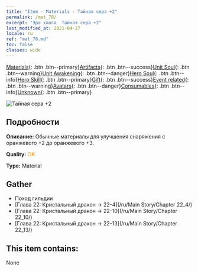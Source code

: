 ```yaml
---
title: "Item - Materials - Тайная сера +2"
permalink: /mat_78/
excerpt: "Эра хаоса  Тайная сера +2"
last_modified_at: 2021-04-27
locale: ru
ref: "mat_78.md"
toc: false
classes: wide
---
```

 [Materials](/ItemsRU/){: .btn .btn--primary}[Artifacts](/ItemsRU/Artifacts/){: .btn .btn--success}[Unit Soul](/ItemsRU/UnitSoul/){: .btn .btn--warning}[Unit Awakening](/ItemsRU/UnitAwakening/){: .btn .btn--danger}[Hero Soul](/ItemsRU/HeroSoul/){: .btn .btn--info}[Hero Skill](/ItemsRU/HeroSkill/){: .btn .btn--primary}[Gift](/ItemsRU/Gift/){: .btn .btn--success}[Event related](/ItemsRU/Events/){: .btn .btn--warning}[Avatars](/ItemsRU/Avatars/){: .btn .btn--danger}[Consumables](/ItemsRU/Consumables/){: .btn .btn--info}[Unknown](/ItemsRU/Unknown/){: .btn .btn--primary}

 ![Тайная сера +2](/images/t/i_cailiao_liuhuang3.png)

## Подробности
 **Описание:** Обычные материалы для улучшения снаряжения c оранжевого +2 до оранжевого +3.

 **Quality:** <span style="color: #FF8C00">OK</span>

 **Type:** Material

## Gather

*    Поход гильдии 
*    [Глава 22: Кристальный дракон -> 22-4](/ru/Main Story/Chapter 22_4/) 
*    [Глава 22: Кристальный дракон -> 22-10](/ru/Main Story/Chapter 22_10/) 
*    [Глава 22: Кристальный дракон -> 22-13](/ru/Main Story/Chapter 22_13/) 

## This item contains:

  None

